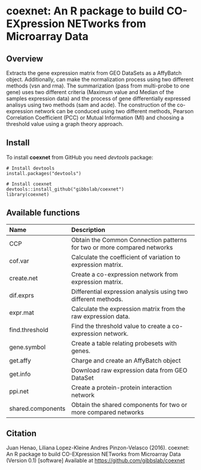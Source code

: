 # coexnet: An R package to build CO-EXpression NETworks from Microarray Data

## Overview

Extracts the gene expression matrix from GEO DataSets as a
    AffyBatch object. Additionally, can make the normalization process using two
    different methods (vsn and rma). The summarization (pass from multi-probe to
    one gene) uses two different criteria (Maximum value and Median of the samples
    expression data) and the process of gene differentially expressed analisys using
    two methods (sam and acde). The construction of the co-expression network can
    be conduced using two different methods, Pearson Correlation Coefficient (PCC)
    or Mutual Information (MI) and choosing a threshold value using a graph theory
    approach.

## Install

To install **coexnet** from GitHub you need *devtools* package:

```
# Install devtools
install.packages("devtools")

# Install coexnet
devtools::install_github("gibbslab/coexnet")
library(coexnet)

```

## Available functions

| Name | Description |
| :-------- | :------------------ | 
| CCP | Obtain the Common Connection patterns for two or more compared networks |
| cof.var | Calculate the coefficient of variation to expression matrix. |
| create.net | Create a co-expression network from expression matrix. |
| dif.exprs | Differential expression analysis using two different methods. |
| expr.mat | Calculate the expression matrix from the raw expression data. |
| find.threshold | Find the threshold value to create a co-expression network. |
| gene.symbol | Create a table relating probesets with genes. |
| get.affy | Charge and create an AffyBatch object |
| get.info | Download raw expression data from GEO DataSet |
| ppi.net | Create a protein-protein interaction network |
| shared.components | Obtain the shared components for two or more compared networks |

## Citation

Juan Henao, Liliana Lopez-Kleine Andres Pinzon-Velasco (2016). coexnet: An R package to build CO-EXpression NETworks from Microarray Data (Version 0.1) [software] Available at https://github.com/gibbslab/coexnet

